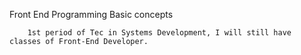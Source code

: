 Front End Programming
        Basic concepts
        
        1st period of Tec in Systems Development, I will still have classes of Front-End Developer. 
